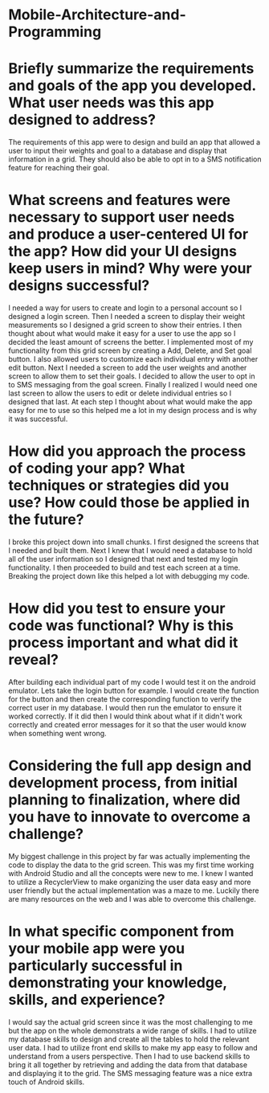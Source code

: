 # Mobile-Architecture-and-Programming
# Briefly summarize the requirements and goals of the app you developed. What user needs was this app designed to address?
The requirements of this app were to design and build an app that allowed a user to input their weights and goal to a database and display that information in a grid. They should also be able to opt in to a SMS notification feature for reaching their goal.

# What screens and features were necessary to support user needs and produce a user-centered UI for the app? How did your UI designs keep users in mind? Why were your designs successful?
I needed a way for users to create and login to a personal account so I designed a login screen. Then I needed a screen to display their weight measurements so I designed a grid screen to show their entries. I then thought about what would make it easy for a user to use the app so I decided the least amount of screens the better. I implemented most of my functionality from this grid screen by creating a Add, Delete, and Set goal button. I also allowed users to customize each individual entry with another edit button. Next I needed a screen to add the user weights and another screen to allow them to set their goals. I decided to allow the user to opt in to SMS messaging from the goal screen. Finally I realized I would need one last screen to allow the users to edit or delete individual entries so I designed that last. At each step I thought about what would make the app easy for me to use so this helped me a lot in my design process and is why it was successful.

# How did you approach the process of coding your app? What techniques or strategies did you use? How could those be applied in the future?
I broke this project down into small chunks. I first designed the screens that I needed and built them. Next I knew that I would need a database to hold all of the user information so I designed that next and tested my login functionality. I then proceeded to build and test each screen at a time. Breaking the project down like this helped a lot with debugging my code.

# How did you test to ensure your code was functional? Why is this process important and what did it reveal?
After building each individual part of my code I would test it on the android emulator. Lets take the login button for example. I would create the function for the button and then create the corresponding function to verify the correct user in my database. I would then run the emulator to ensure it worked correctly. If it did then I would think about what if it didn't work correctly and created error messages for it so that the user would know when something went wrong.

# Considering the full app design and development process, from initial planning to finalization, where did you have to innovate to overcome a challenge?
My biggest challenge in this project by far was actually implementing the code to display the data to the grid screen. This was my first time working with Android Studio and all the concepts were new to me. I knew I wanted to utilize a RecyclerView to make organizing the user data easy and more user friendly but the actual implementation was a maze to me. Luckily there are many resources on the web and I was able to overcome this challenge.

# In what specific component from your mobile app were you particularly successful in demonstrating your knowledge, skills, and experience?
I would say the actual grid screen since it was the most challenging to me but the app on the whole demonstrats a wide range of skills. I had to utilize my database skills to design and create all the tables to hold the relevant user data. I had to utilize front end skills to make my app easy to follow and understand from a users perspective. Then I had to use backend skills to bring it all together by retrieving and adding the data from that database and displaying it to the grid. The SMS messaging feature was a nice extra touch of Android skills.

